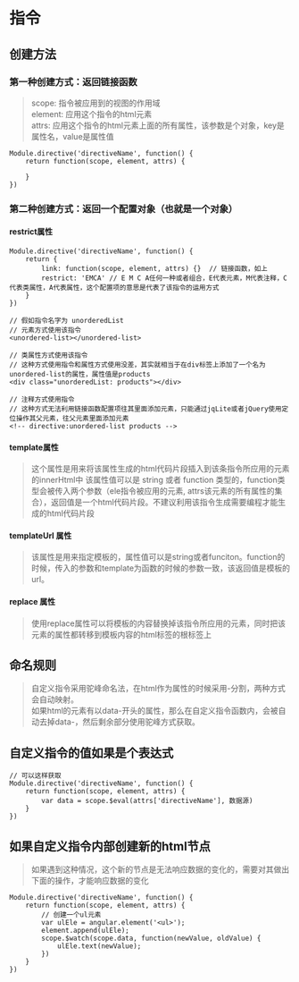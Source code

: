 # 指令

## 创建方法

### 第一种创建方式：返回链接函数
> scope: 指令被应用到的视图的作用域<br>
element: 应用这个指令的html元素<br>
attrs: 应用这个指令的html元素上面的所有属性，该参数是个对象，key是属性名，value是属性值

    Module.directive('directiveName', function() {
        return function(scope, element, attrs) {

        }
    })

### 第二种创建方式：返回一个配置对象（也就是一个对象）

#### restrict属性

    Module.directive('directiveName', function() {
        return {
            link: function(scope, element, attrs) {}  // 链接函数，如上
            restrict: 'EMCA' // E M C A任何一种或者组合，E代表元素，M代表注释，C代表类属性，A代表属性，这个配置项的意思是代表了该指令的运用方式
        }
    })

    // 假如指令名字为 unorderedList
    // 元素方式使用该指令
    <unordered-list></unordered-list>

    // 类属性方式使用该指令
    // 这种方式使用指令和属性方式使用没差，其实就相当于在div标签上添加了一个名为unordered-list的属性，属性值是products
    <div class="unorderedList: products"></div>

    // 注释方式使用指令
    // 这种方式无法利用链接函数配置项往其里面添加元素，只能通过jqLite或者jQuery使用定位操作其父元素，往父元素里面添加元素
    <!-- directive:unordered-list products -->

#### template属性
> 这个属性是用来将该属性生成的html代码片段插入到该条指令所应用的元素的innerHtml中
> 该属性值可以是 string 或者 function 类型的，function类型会被传入两个参数（ele指令被应用的元素, attrs该元素的所有属性的集合），返回值是一个html代码片段。不建议利用该指令生成需要编程才能生成的html代码片段

#### templateUrl 属性
> 该属性是用来指定模板的，属性值可以是string或者funciton。function的时候，传入的参数和template为函数的时候的参数一致，该返回值是模板的url。

#### replace 属性
> 使用replace属性可以将模板的内容替换掉该指令所应用的元素，同时把该元素的属性都转移到模板内容的html标签的根标签上




## 命名规则
> 自定义指令采用驼峰命名法，在html作为属性的时候采用-分割，两种方式会自动映射。<br>
如果html的元素有以data-开头的属性，那么在自定义指令函数内，会被自动去掉data-，然后剩余部分使用驼峰方式获取。

## 自定义指令的值如果是个表达式
    // 可以这样获取
    Module.directive('directiveName', function() {
        return function(scope, element, attrs) {
            var data = scope.$eval(attrs['directiveName'], 数据源)
        }
    })

## 如果自定义指令内部创建新的html节点
> 如果遇到这种情况，这个新的节点是无法响应数据的变化的，需要对其做出下面的操作，才能响应数据的变化

    Module.directive('directiveName', function() {
        return function(scope, element, attrs) {
            // 创建一个ul元素
            var ulEle = angular.element('<ul>');
            element.append(ulEle);
            scope.$watch(scope.data, function(newValue, oldValue) {
                ulEle.text(newValue);
            })
        }
    })